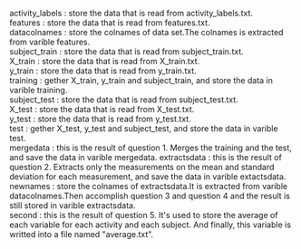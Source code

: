 activity_labels : store the data that is read from activity_labels.txt.                   
features        : store the data that is read from features.txt.                          
datacolnames    : store the colnames of data set.The colnames is extracted from varible features.                  
subject_train   : store the data that is read from subject_train.txt.   
X_train         : store the data that is read from X_train.txt.         
y_train         : store the data that is read from y_train.txt.         
training        : gether X_train, y_train and subject_train, and store the data in varible training.        
subject_test    : store the data that is read from subject_test.txt.                      
X_test          : store the data that is read from X_test.txt.          
y_test          : store the data that is read from y_test.txt.          
test            : gether X_test, y_test and subject_test, and store the data in varible test.               
mergedata       : this is the result of question 1. Merges the training and the test, and save the data in varible mergedata. 
extractsdata    : this is the result of question 2. Extracts only the measurements on the mean and standard deviation 
                  for each measurement, and save the data in varible extactsdata.         
newnames        : store the colnames of extractsdata.It is extracted from varible datacolnames.Then accomplish question 3
                  and question 4 and the result is still stored in varible extractsdata.                    
second          : this is the result of question 5. It's used to store the average of each variable for each activity 
                  and each subject. And finally, this variable is writted into a file named "average.txt".                    

